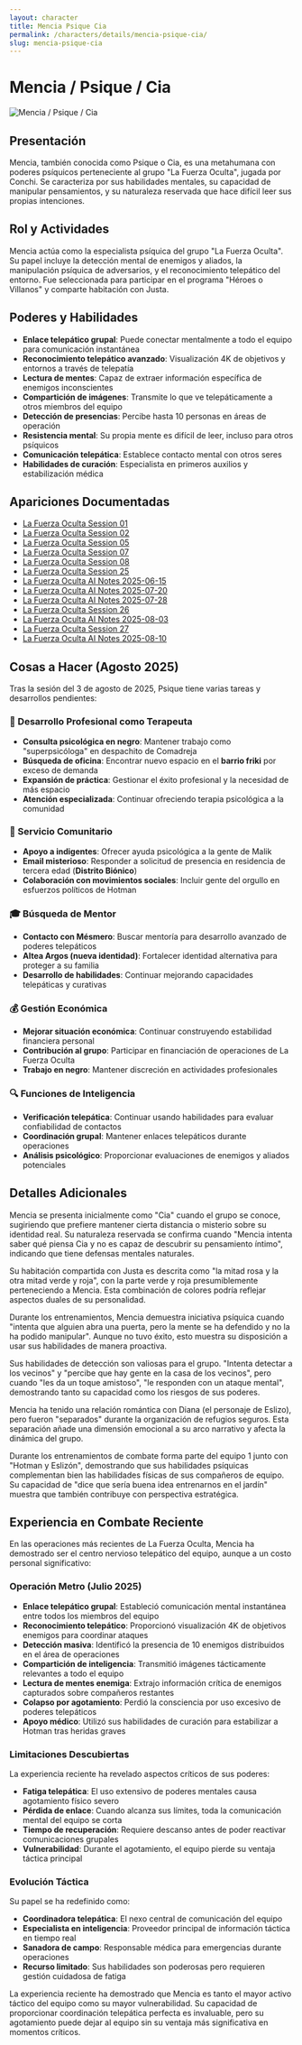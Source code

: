 ```yaml
---
layout: character
title: Mencia Psique Cia
permalink: /characters/details/mencia-psique-cia/
slug: mencia-psique-cia
---
```


# Mencia / Psique / Cia

<div class="character-photo">
  <img src="{{ site.baseurl }}/assets/img/characters/Mencia_Psique_Cia.png" alt="Mencia / Psique / Cia" />
</div>

## Presentación
Mencia, también conocida como Psique o Cia, es una metahumana con poderes psíquicos perteneciente al grupo "La Fuerza Oculta", jugada por Conchi. Se caracteriza por sus habilidades mentales, su capacidad de manipular pensamientos, y su naturaleza reservada que hace difícil leer sus propias intenciones.

## Rol y Actividades
Mencia actúa como la especialista psíquica del grupo "La Fuerza Oculta". Su papel incluye la detección mental de enemigos y aliados, la manipulación psíquica de adversarios, y el reconocimiento telepático del entorno. Fue seleccionada para participar en el programa "Héroes o Villanos" y comparte habitación con Justa.

## Poderes y Habilidades
- **Enlace telepático grupal**: Puede conectar mentalmente a todo el equipo para comunicación instantánea
- **Reconocimiento telepático avanzado**: Visualización 4K de objetivos y entornos a través de telepatía
- **Lectura de mentes**: Capaz de extraer información específica de enemigos inconscientes
- **Compartición de imágenes**: Transmite lo que ve telepáticamente a otros miembros del equipo
- **Detección de presencias**: Percibe hasta 10 personas en áreas de operación
- **Resistencia mental**: Su propia mente es difícil de leer, incluso para otros psíquicos
- **Comunicación telepática**: Establece contacto mental con otros seres
- **Habilidades de curación**: Especialista en primeros auxilios y estabilización médica

## Apariciones Documentadas
- [La Fuerza Oculta Session 01](../../campaigns/la-fuerza-oculta/manual-notes/session-01.md)
- [La Fuerza Oculta Session 02](../../campaigns/la-fuerza-oculta/manual-notes/session-02.md)
- [La Fuerza Oculta Session 05](../../campaigns/la-fuerza-oculta/manual-notes/session-05.md)
- [La Fuerza Oculta Session 07](../../campaigns/la-fuerza-oculta/manual-notes/session-07.md)
- [La Fuerza Oculta Session 08](../../campaigns/la-fuerza-oculta/manual-notes/session-08.md)
- [La Fuerza Oculta Session 25](../../campaigns/la-fuerza-oculta/manual-notes/session-25.md)
- [La Fuerza Oculta AI Notes 2025-06-15](../../campaigns/la-fuerza-oculta/ai-notes/2025-06-15-gemini-notes.md)
- [La Fuerza Oculta AI Notes 2025-07-20](../../campaigns/la-fuerza-oculta/ai-notes/2025-07-20-gemini-notes.md)
- [La Fuerza Oculta AI Notes 2025-07-28](../../campaigns/la-fuerza-oculta/ai-notes/2025-07-28-gemini-notes.md)
- [La Fuerza Oculta Session 26](../../campaigns/la-fuerza-oculta/manual-notes/session-26-2025-08-03.md)
- [La Fuerza Oculta AI Notes 2025-08-03](../../campaigns/la-fuerza-oculta/ai-notes/2025-08-03-gemini-notes.md)
- [La Fuerza Oculta Session 27](../../campaigns/la-fuerza-oculta/manual-notes/session-27-2025-08-10.md)
- [La Fuerza Oculta AI Notes 2025-08-10](../../campaigns/la-fuerza-oculta/ai-notes/2025-08-10-gemini-notes.md)

## Cosas a Hacer (Agosto 2025)

Tras la sesión del 3 de agosto de 2025, Psique tiene varias tareas y desarrollos pendientes:

### **🧠 Desarrollo Profesional como Terapeuta**
- **Consulta psicológica en negro**: Mantener trabajo como "superpsicóloga" en despachito de Comadreja
- **Búsqueda de oficina**: Encontrar nuevo espacio en el **barrio friki** por exceso de demanda
- **Expansión de práctica**: Gestionar el éxito profesional y la necesidad de más espacio
- **Atención especializada**: Continuar ofreciendo terapia psicológica a la comunidad

### **👥 Servicio Comunitario**
- **Apoyo a indigentes**: Ofrecer ayuda psicológica a la gente de Malik
- **Email misterioso**: Responder a solicitud de presencia en residencia de tercera edad (**Distrito Biónico**)
- **Colaboración con movimientos sociales**: Incluir gente del orgullo en esfuerzos políticos de Hotman

### **🎓 Búsqueda de Mentor**
- **Contacto con Mésmero**: Buscar mentoría para desarrollo avanzado de poderes telepáticos
- **Altea Argos (nueva identidad)**: Fortalecer identidad alternativa para proteger a su familia
- **Desarrollo de habilidades**: Continuar mejorando capacidades telepáticas y curativas

### **💰 Gestión Económica**
- **Mejorar situación económica**: Continuar construyendo estabilidad financiera personal
- **Contribución al grupo**: Participar en financiación de operaciones de La Fuerza Oculta
- **Trabajo en negro**: Mantener discreción en actividades profesionales

### **🔍 Funciones de Inteligencia**
- **Verificación telepática**: Continuar usando habilidades para evaluar confiabilidad de contactos
- **Coordinación grupal**: Mantener enlaces telepáticos durante operaciones
- **Análisis psicológico**: Proporcionar evaluaciones de enemigos y aliados potenciales

## Detalles Adicionales
Mencia se presenta inicialmente como "Cia" cuando el grupo se conoce, sugiriendo que prefiere mantener cierta distancia o misterio sobre su identidad real. Su naturaleza reservada se confirma cuando "Mencia intenta saber qué piensa Cia y no es capaz de descubrir su pensamiento íntimo", indicando que tiene defensas mentales naturales.

Su habitación compartida con Justa es descrita como "la mitad rosa y la otra mitad verde y roja", con la parte verde y roja presumiblemente perteneciendo a Mencia. Esta combinación de colores podría reflejar aspectos duales de su personalidad.

Durante los entrenamientos, Mencia demuestra iniciativa psíquica cuando "intenta que alguien abra una puerta, pero la mente se ha defendido y no la ha podido manipular". Aunque no tuvo éxito, esto muestra su disposición a usar sus habilidades de manera proactiva.

Sus habilidades de detección son valiosas para el grupo. "Intenta detectar a los vecinos" y "percibe que hay gente en la casa de los vecinos", pero cuando "les da un toque amistoso", "le responden con un ataque mental", demostrando tanto su capacidad como los riesgos de sus poderes.

Mencia ha tenido una relación romántica con Diana (el personaje de Eslizo), pero fueron "separados" durante la organización de refugios seguros. Esta separación añade una dimensión emocional a su arco narrativo y afecta la dinámica del grupo.

Durante los entrenamientos de combate forma parte del equipo 1 junto con "Hotman y Eslizón", demostrando que sus habilidades psíquicas complementan bien las habilidades físicas de sus compañeros de equipo. Su capacidad de "dice que sería buena idea entrenarnos en el jardín" muestra que también contribuye con perspectiva estratégica.

## Experiencia en Combate Reciente

En las operaciones más recientes de La Fuerza Oculta, Mencia ha demostrado ser el centro nervioso telepático del equipo, aunque a un costo personal significativo:

### Operación Metro (Julio 2025)
- **Enlace telepático grupal**: Estableció comunicación mental instantánea entre todos los miembros del equipo
- **Reconocimiento telepático**: Proporcionó visualización 4K de objetivos enemigos para coordinar ataques
- **Detección masiva**: Identificó la presencia de 10 enemigos distribuidos en el área de operaciones
- **Compartición de inteligencia**: Transmitió imágenes tácticamente relevantes a todo el equipo
- **Lectura de mentes enemiga**: Extrajo información crítica de enemigos capturados sobre compañeros restantes
- **Colapso por agotamiento**: Perdió la consciencia por uso excesivo de poderes telepáticos
- **Apoyo médico**: Utilizó sus habilidades de curación para estabilizar a Hotman tras heridas graves

### Limitaciones Descubiertas
La experiencia reciente ha revelado aspectos críticos de sus poderes:
- **Fatiga telepática**: El uso extensivo de poderes mentales causa agotamiento físico severo
- **Pérdida de enlace**: Cuando alcanza sus límites, toda la comunicación mental del equipo se corta
- **Tiempo de recuperación**: Requiere descanso antes de poder reactivar comunicaciones grupales
- **Vulnerabilidad**: Durante el agotamiento, el equipo pierde su ventaja táctica principal

### Evolución Táctica
Su papel se ha redefinido como:
- **Coordinadora telepática**: El nexo central de comunicación del equipo
- **Especialista en inteligencia**: Proveedor principal de información táctica en tiempo real
- **Sanadora de campo**: Responsable médica para emergencias durante operaciones
- **Recurso limitado**: Sus habilidades son poderosas pero requieren gestión cuidadosa de fatiga

La experiencia reciente ha demostrado que Mencia es tanto el mayor activo táctico del equipo como su mayor vulnerabilidad. Su capacidad de proporcionar coordinación telepática perfecta es invaluable, pero su agotamiento puede dejar al equipo sin su ventaja más significativa en momentos críticos.